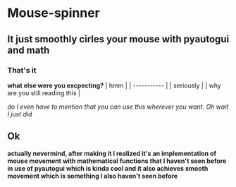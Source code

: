 # Mouse-spinner
## It just smoothly cirles your mouse with pyautogui and math
### That's it
**what else were you excpecting?**
| hmm |
| ----------- |
| seriously |
| why are you still reading this |

*do I even have to mention that you can use this wherever you want. Oh wait I just did*

## Ok 
**actually nevermind, after making it I realized it's an implementation of mouse movement with mathematical functions that I haven't 
seen before in use of pyautogui which is kinda cool and it also achieves smooth movement which is something I also haven't seen before**
